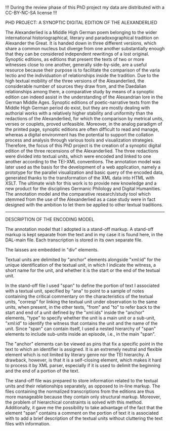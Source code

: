 !!! During the review phase of this PhD project my data are distributed with a CC-BY-NC-SA license !!!

PHD PROJECT: A SYNOPTIC DIGITAL EDITION OF THE ALEXANDERLIED

The Alexanderlied is a Middle High German poem belonging to the wider international 
historiographical, literary and paradoxographical tradition on Alexander the Great. It is 
handed down in three different versions, which share a common nucleus but diverge from one 
another substantially enough that they can be considered independent rewritings of a lost 
original. Synoptic editions, as editions that present the texts of two or more witnesses close to 
one another, generally side-by-side, are a useful resource because their purpose is to facilitate 
the comparison of the varia lectio and the individuation of relationships inside the tradition. 
Due to the high textual mobility of the three versions of the Alexanderlied, the considerable 
number of sources they draw from, and the Daedalian relationships among them, a 
comparative study by means of a synoptic edition can indeed assist in the understanding of the 
Alexandrian lore in the German Middle Ages. Synoptic editions of poetic-narrative texts from 
the Middle High German period do exist, but they are mostly dealing with authorial works 
with a relatively higher stability and uniformity than the redactions of the Alexanderlied, for 
which the comparison by metrical units, verses or couplets, proved unfeasible. Moreover, in 
the analog paradigm of the printed page, synoptic editions are often difficult to read and 
manage, whereas a digital environment has the potential to support the collation process and 
analysis through various tools and visualization strategies. Therefore, the focus of this PhD 
project is the creation of a synoptic digital edition of the three recensions of the 
Alexanderlied. The three redactions were divided into textual units, which were encoded and 
linked to one another according to the TEI-XML conventions. The annotation model was later 
used as the basis for the development of a web application, namely a prototype for the parallel 
visualization and basic query of the encoded data, generated thanks to the transformation of 
the XML data into HTML with XSLT. The ultimate wish for this work is to provide new 
knowledge and a new product for the disciplines Germanic Philology and Digital Humanities. 
The annotation model and the comparative research/study tool which stemmed from the use 
of the Alexanderlied as a case study were in fact designed with the ambition to let them be 
applied to other textual traditions.


----------------------------------------


DESCRIPTION OF THE ENCODING MODEL

 <p>The annotation model that I adopted is a stand-off markup. A stand-off markup is kept
               separate from the text and in my case it is found here, in the DAL-main file. Each
               transcription is stored in its own separate file.</p>
            <p>The laisses are embedded in "div" elements.</p>
            <p>Textual units are delimited by "anchor" elements alongside "xml:id" for the unique
               identification of the textual unit, in which I indicate the witness, a short name for
               the unit, and whether it is the start or the end of the textual unit.</p>
            <p>In the stand-off file I used "span" to define the portion of text I associated with a
               textual unit, specified by "ana" to point to a sample of notes containing the
               critical commentary on the characteristics of the textual units, "corresp" for
               linking the textual unit under observation to the same units, when present, in the
               other texts, "from" and "to" to refer back to the start and end of a unit defined by
               the "xml:ids" inside the "anchor" elements, "type" to specify whether the unit is a
               main unit or a sub-unit, "xml:id" to identify the witness that contains the unit and
               the name of the unit. Since "span" can contain itself, I used a nested hierarchy of
               "span" elements to include sub-units inside an episode, i.e., in the main "span".</p>
            <p>The "anchor" elements can be viewed as pins that fix a specific point in the text to
               which an identifier is assigned. It is an extremely neutral and flexible element
               which is not limited by literary genre nor the TEI hierarchy. A drawback, however, is
               that it is a self-closing element, which makes it hard to process it by XML parser,
               especially if it is used to delimit the beginning and the end of a portion of the
               text.</p>
            <p>The stand-off file was prepared to store information related to the textual units and
               their relationships separately, as opposed to in-line markup. The files containing
               the normalized transcriptions from the editions are thus more manageable because they
               contain only structural markup. Moreover, the problem of hierarchical constraints is
               solved with this method. Additionally, it gave me the possibility to take advantage
               of the fact that the element "span" contains a comment on the portion of text it is
               associated with to add a brief description of the textual units without cluttering
               the text files with information.
